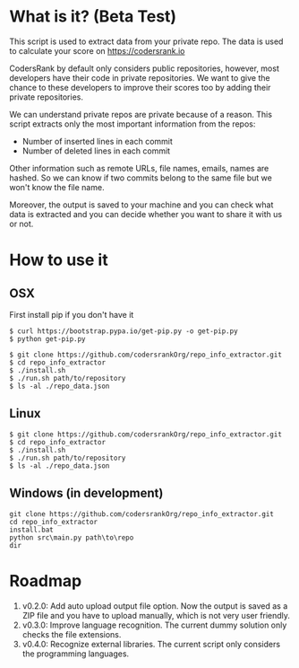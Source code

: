 # What is it? (Beta Test)
This script is used to extract data from your private repo. The data is used to calculate your score on https://codersrank.io

CodersRank by default only considers public repositories, however, most developers have their code in private repositories. We want to give the chance to these developers to improve their scores too by adding their private repositories.

We can understand private repos are private because of a reason. This script extracts only the most important information from the repos:
- Number of inserted lines in each commit
- Number of deleted lines in each commit

Other information such as remote URLs, file names, emails, names are hashed. So we can know if two commits belong to the same file but we won't know the file name.

Moreover, the output is saved to your machine and you can check what data is extracted and you can decide whether you want to share it with us or not.

# How to use it
## OSX
First install pip if you don't have it
```
$ curl https://bootstrap.pypa.io/get-pip.py -o get-pip.py
$ python get-pip.py
```
```
$ git clone https://github.com/codersrankOrg/repo_info_extractor.git
$ cd repo_info_extractor
$ ./install.sh
$ ./run.sh path/to/repository
$ ls -al ./repo_data.json
```
## Linux
```
$ git clone https://github.com/codersrankOrg/repo_info_extractor.git
$ cd repo_info_extractor
$ ./install.sh
$ ./run.sh path/to/repository
$ ls -al ./repo_data.json
```
## Windows (in development)
```
git clone https://github.com/codersrankOrg/repo_info_extractor.git
cd repo_info_extractor
install.bat
python src\main.py path\to\repo
dir
```

# Roadmap
1. v0.2.0: Add auto upload output file option. Now the output is saved as a ZIP file and you have to upload manually, which is not very user friendly.
1. v0.3.0: Improve language recognition. The current dummy solution only checks the file extensions. 
1. v0.4.0: Recognize external libraries. The current script only considers the programming languages. 
